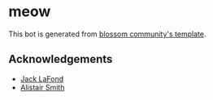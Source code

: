 # meow
This bot is generated from [blossom community's template](https://github.com/blossomcommunity/template).

## Acknowledgements

- [Jack LaFond](https://lafond.dev)
- [Alistair Smith](https://alistair.cloud)
